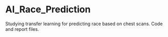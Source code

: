 # AI_Race_Prediction
Studying transfer learning for predicting race based on chest scans. Code and report files.
